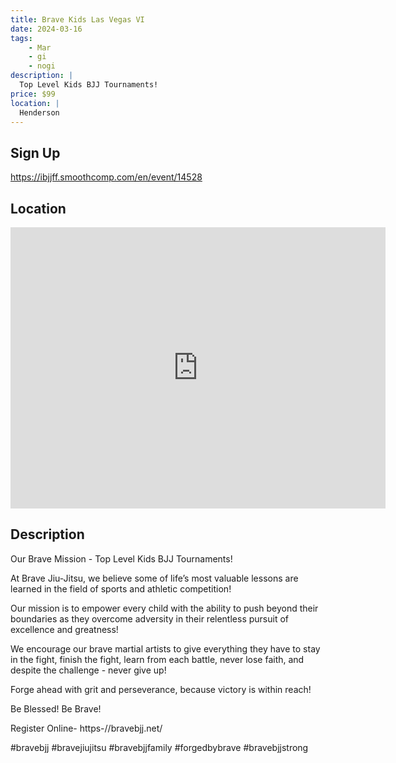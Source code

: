 ```yaml
---
title: Brave Kids Las Vegas VI
date: 2024-03-16
tags:
    - Mar
    - gi 
    - nogi 
description: |
  Top Level Kids BJJ Tournaments!
price: $99
location: |
  Henderson
---
```

## Sign Up
https://ibjjff.smoothcomp.com/en/event/14528

## Location
<iframe src="https://www.google.com/maps/embed?pb=!1m18!1m12!1m3!1d12345.6789!2d-115.0422895!3d36.0818697!2m3!1f0!2f0!3f0!3m2!1i1024!2i768!4f13.1!3m3!1m2!1s0x0%3A0x0!2z36.0818697!5e0!3m2!1sen!2sus!4v1234567890" width="600" height="450" style="border:0;" allowfullscreen="" loading="lazy"></iframe>

## Description
Our Brave Mission - Top Level Kids BJJ Tournaments!


At Brave Jiu-Jitsu, we believe some of life’s most valuable lessons are learned in the field of sports and athletic competition!


Our mission is to empower every child with the ability to push beyond their boundaries as they overcome adversity in their relentless pursuit of excellence and greatness!


We encourage our brave martial artists to give everything they have to stay in the fight, finish the fight, learn from each battle, never lose faith, and despite the challenge - never give up!


Forge ahead with grit and perseverance, because victory is within reach!


Be Blessed! Be Brave!


Register Online- https-//bravebjj.net/


#bravebjj #bravejiujitsu #bravebjjfamily #forgedbybrave #bravebjjstrong
